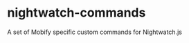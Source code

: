 nightwatch-commands
===================

A set of Mobify specific custom commands for Nightwatch.js
